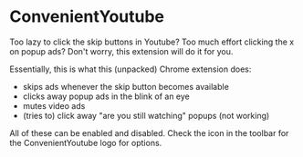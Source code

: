 # ConvenientYoutube

Too lazy to click the skip buttons in Youtube? Too much effort clicking the x on popup ads? Don't worry, this extension will do it for you.

Essentially, this is what this (unpacked) Chrome extension does:
 - skips ads whenever the skip button becomes available
 - clicks away popup ads in the blink of an eye
 - mutes video ads
 - (tries to) click away "are you still watching" popups (not working)

All of these can be enabled and disabled. Check the icon in the toolbar for the ConvenientYoutube logo for options. 